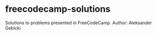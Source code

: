 # freecodecamp-solutions
Solutions to problems presented in FreeCodeCamp.
Author: Aleksander Gebicki

